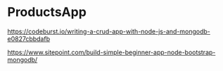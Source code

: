 # ProductsApp

https://codeburst.io/writing-a-crud-app-with-node-js-and-mongodb-e0827cbbdafb

https://www.sitepoint.com/build-simple-beginner-app-node-bootstrap-mongodb/